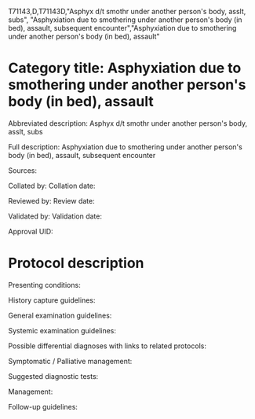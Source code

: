 T71143,D,T71143D,"Asphyx d/t smothr under another person's body, asslt, subs", "Asphyxiation due to smothering under another person's body (in bed), assault, subsequent encounter","Asphyxiation due to smothering under another person's body (in bed), assault"
# Category title: Asphyxiation due to smothering under another person's body (in bed), assault

Abbreviated description: Asphyx d/t smothr under another person's body, asslt, subs

Full description: Asphyxiation due to smothering under another person's body (in bed), assault, subsequent encounter

Sources:

Collated by:
Collation date:

Reviewed by:
Review date:

Validated by:
Validation date:

Approval UID:

# Protocol description

Presenting conditions:

History capture guidelines:

General examination guidelines:

Systemic examination guidelines:

Possible differential diagnoses with links to related protocols:

Symptomatic / Palliative management:

Suggested diagnostic tests:

Management:

Follow-up guidelines:
